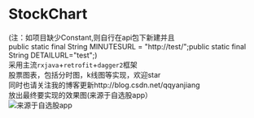 # StockChart
(注：如项目缺少Constant,则自行在api包下新建并且<br>
 public static final String MINUTESURL = "http://test/";public static final String DETAILURL="test";)<br>
采用主流`rxjava`+`retrofit`+`dagger2`框架<br>
股票图表，包括分时图，k线图等实现，欢迎star<br>
同时也请关注我的博客更新http://blog.csdn.net/qqyanjiang<br>
放出最终要实现的效果图(来源于自选股app）<br>
![来源于自选股app](http://7xrnuc.com1.z0.glb.clouddn.com/jdfwmain.gif)


